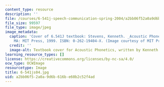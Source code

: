 ```yaml
---
content_type: resource
description: ''
file: /courses/6-541j-speech-communication-spring-2004/a2bb06f52a0a9d6b616be60b2c52f4ad_6-541js04.jpg
file_size: 99597
file_type: image/jpeg
image_metadata:
  caption: 'Cover of 6.541J textbook: Stevens, Kenneth. _Acoustic Phonetics_. Cambridge,
    MA: MIT Press, 1999. ISBN: 0-262-19404-X. (Image courtesy of MIT Press.)'
  credit: ''
  image-alt: Textbook cover for Acoustic Phonetics, written by Kenneth Stevens.
learning_resource_types: []
license: https://creativecommons.org/licenses/by-nc-sa/4.0/
ocw_type: OCWImage
resourcetype: Image
title: 6-541js04.jpg
uid: a2bb06f5-2a0a-9d6b-616b-e60b2c52f4ad
---
```

